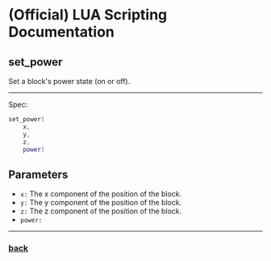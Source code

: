 
# (Official) LUA Scripting Documentation

## set_power

Set a block's power state (on or off).

___

Spec:

```lua
set_power(
	x,
	y,
	z,
	power)
```

## Parameters

- `x:` The x component of the position of the block.
- `y:` The y component of the position of the block.
- `z:` The z component of the position of the block.
- `power:` 

___

### [back](../other)
